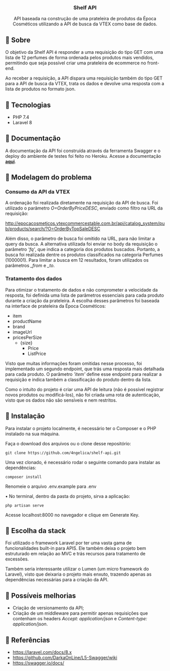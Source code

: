 <h3 align="center">Shelf API</h3>

<p align="center">
   API baseada na construção de uma prateleira de produtos da Época Cosméticos utilizando a API de busca da VTEX como base de dados.
</p>

## :pushpin: Sobre

O objetivo da Shelf API é responder a uma requisição do tipo GET com uma lista de 12 perfumes de forma ordenada pelos produtos mais vendidos, permitindo que seja possível criar uma prateleira de ecommerce no front-end.

Ao receber a requisição, a API dispara uma requisição também do tipo GET para a API de busca da VTEX, trata os dados e devolve uma resposta com a lista de produtos no formato json.

## :pushpin: Tecnologias
- PHP 7.4
- Laravel 8

## :pushpin: Documentação
A documentação da API foi construída através da ferramenta Swagger e o deploy do ambiente de testes foi feito no Heroku.
Acesse a documentação <b><a href="http://shelf-api-challenge.herokuapp.com/api/docs">aqui</a></b>.

## :pushpin: Modelagem do problema
### Consumo da API da VTEX

A ordenação foi realizada diretamente na requisição da API de busca. Foi utilizado o parâmetro <i> O=OrderByPriceDESC</i>, enviado como filtro na URL da requisição:

http://epocacosmeticos.vtexcommercestable.com.br/api/catalog_system/pub/products/search/?O=OrderByTopSaleDESC

Além disso, o parâmetro de busca foi omitido na URL, para não limitar a query da busca. A alternativa utilizada foi enviar no body da requisição o parâmetro <i>'fq'</i>, que indica a categoria dos produtos buscados. Portanto, a busca foi realizada dentre os produtos classificados na categoria Perfumes (1000001).
Para limitar a busca em 12 resultados, foram utilizados os parâmetros <i>_from</i> e <i>_to</i>.

### Tratamento dos dados
Para otimizar o tratamento de dados e não comprometer a velocidade da resposta, foi definida uma lista de parâmetros essenciais para cada produto durante a criação da prateleira. A escolha desses parâmetros foi baseada na interface de prateleira da Época Cosméticos:

- item
- productName
- brand
- imageUrl
- pricesPerSize
  - {size}
      - Price
      - ListPrice

Visto que muitas informações foram omitidas nesse processo, foi implementado um segundo endpoint, que trás uma resposta mais detalhada para cada produto. O parâmetro <i>'item'</i> define esse endpoint para realizar a requisição e indica também a classificação do produto dentro da lista.

Como o intuito do projeto é criar uma API de leitura (não é possível registrar novos produtos ou modificá-los), não foi criada uma rota de autenticação, visto que os dados não são sensíveis e nem restritos.

## :pushpin: Instalação
Para instalar o projeto localmente, é necessário ter o Composer e o PHP instalado na sua máquina.

Faça o download dos arquivos ou o clone desse repositório: <br>

`git clone https://github.com/4ngelica/shelf-api.git`

Uma vez clonado, é necessário rodar o seguinte comando para instalar as dependências:

`composer install` <br>

Renomeie o arquivo .env.example para .env

• No terminal, dentro da pasta do projeto, sirva a aplicação:

`php artisan serve` <br>

Acesse localhost:8000 no navegador e clique em Generate Key.

## :pushpin: Escolha da stack

Foi utilizado o framework Laravel por ter uma vasta gama de funcionalidades built-in para APIS. Ele também deixa o projeto bem estruturado em relação ao MVC e trás recursos para tratamento de excessões.

Também seria interessante utilizar o Lumen (um micro framework do Laravel), visto que deixaria o projeto mais enxuto, trazendo apenas as dependências necessárias para a criação da API.

## :pushpin: Possíveis melhorias
- Criação de versionamento da API;
- Criação de um middleware para permitir apenas requisições que contenham os headers <i>Accept: application/json</i> e <i>Content-type: application/json</i>.

## :pushpin: Referências
- https://laravel.com/docs/8.x
- https://github.com/DarkaOnLine/L5-Swagger/wiki
- https://swagger.io/docs/

